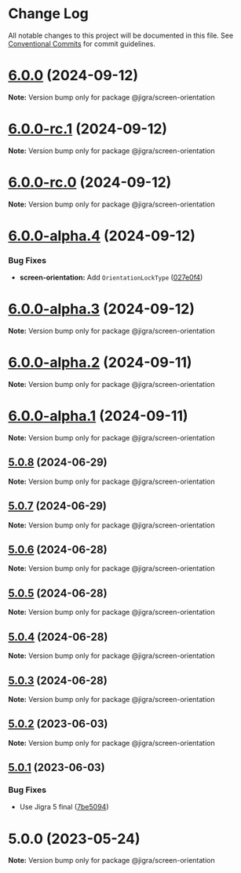# Change Log

All notable changes to this project will be documented in this file.
See [Conventional Commits](https://conventionalcommits.org) for commit guidelines.

# [6.0.0](https://github.com/familyjs/jigra-plugins/compare/@jigra/screen-orientation@6.0.0-rc.1...@jigra/screen-orientation@6.0.0) (2024-09-12)

**Note:** Version bump only for package @jigra/screen-orientation

# [6.0.0-rc.1](https://github.com/familyjs/jigra-plugins/compare/@jigra/screen-orientation@6.0.0-rc.0...@jigra/screen-orientation@6.0.0-rc.1) (2024-09-12)

**Note:** Version bump only for package @jigra/screen-orientation

# [6.0.0-rc.0](https://github.com/familyjs/jigra-plugins/compare/@jigra/screen-orientation@6.0.0-alpha.4...@jigra/screen-orientation@6.0.0-rc.0) (2024-09-12)

**Note:** Version bump only for package @jigra/screen-orientation

# [6.0.0-alpha.4](https://github.com/familyjs/jigra-plugins/compare/@jigra/screen-orientation@6.0.0-alpha.3...@jigra/screen-orientation@6.0.0-alpha.4) (2024-09-12)

### Bug Fixes

- **screen-orientation:** Add `OrientationLockType` ([027e0f4](https://github.com/familyjs/jigra-plugins/commit/027e0f4eeaca019d6fd1a46816f0d333be8b3ae8))

# [6.0.0-alpha.3](https://github.com/familyjs/jigra-plugins/compare/@jigra/screen-orientation@6.0.0-alpha.2...@jigra/screen-orientation@6.0.0-alpha.3) (2024-09-12)

**Note:** Version bump only for package @jigra/screen-orientation

# [6.0.0-alpha.2](https://github.com/familyjs/jigra-plugins/compare/@jigra/screen-orientation@6.0.0-alpha.1...@jigra/screen-orientation@6.0.0-alpha.2) (2024-09-11)

**Note:** Version bump only for package @jigra/screen-orientation

# [6.0.0-alpha.1](https://github.com/familyjs/jigra-plugins/compare/@jigra/screen-orientation@5.0.8...@jigra/screen-orientation@6.0.0-alpha.1) (2024-09-11)

**Note:** Version bump only for package @jigra/screen-orientation

## [5.0.8](https://github.com/familyjs/jigra-plugins/compare/@jigra/screen-orientation@5.0.7...@jigra/screen-orientation@5.0.8) (2024-06-29)

**Note:** Version bump only for package @jigra/screen-orientation

## [5.0.7](https://github.com/familyjs/jigra-plugins/compare/@jigra/screen-orientation@5.0.6...@jigra/screen-orientation@5.0.7) (2024-06-29)

**Note:** Version bump only for package @jigra/screen-orientation

## [5.0.6](https://github.com/familyjs/jigra-plugins/compare/@jigra/screen-orientation@5.0.5...@jigra/screen-orientation@5.0.6) (2024-06-28)

**Note:** Version bump only for package @jigra/screen-orientation

## [5.0.5](https://github.com/familyjs/jigra-plugins/compare/@jigra/screen-orientation@5.0.4...@jigra/screen-orientation@5.0.5) (2024-06-28)

**Note:** Version bump only for package @jigra/screen-orientation

## [5.0.4](https://github.com/familyjs/jigra-plugins/compare/@jigra/screen-orientation@5.0.3...@jigra/screen-orientation@5.0.4) (2024-06-28)

**Note:** Version bump only for package @jigra/screen-orientation

## [5.0.3](https://github.com/familyjs/jigra-plugins/compare/@jigra/screen-orientation@5.0.2...@jigra/screen-orientation@5.0.3) (2024-06-28)

**Note:** Version bump only for package @jigra/screen-orientation

## [5.0.2](https://github.com/familyjs/jigra-plugins/compare/@jigra/screen-orientation@5.0.1...@jigra/screen-orientation@5.0.2) (2023-06-03)

**Note:** Version bump only for package @jigra/screen-orientation

## [5.0.1](https://github.com/familyjs/jigra-plugins/compare/@jigra/screen-orientation@5.0.0...@jigra/screen-orientation@5.0.1) (2023-06-03)

### Bug Fixes

- Use Jigra 5 final ([7be5094](https://github.com/familyjs/jigra-plugins/commit/7be509425c5cc9f21b1f9e78794b2c6b76ca7702))

# 5.0.0 (2023-05-24)

**Note:** Version bump only for package @jigra/screen-orientation
